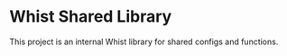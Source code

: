 # Whist Shared Library

This project is an internal Whist library for shared configs and functions.
